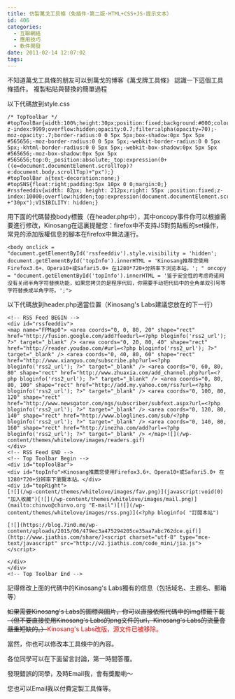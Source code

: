 ```yaml
---
title: 仿製萬戈工具條（免插件·第二版·HTML+CSS+JS·提示文本）
id: 406
categories:
  - 互聯網絡
  - 應用技巧
  - 軟件開發
date: 2011-02-14 12:07:02
tags:
---
```


不知道萬戈工具條的朋友可以到萬戈的博客《萬戈牌工具條》 認識一下這個工具條插件。
複製粘貼與替換的簡單過程

以下代碼放到style.css

<!--more-->

```
/* TopToolbar */
#topToolBar{width:100%;height:30px;position:fixed;background:#000;color:#FFFF00; z-index:9999;overflow:hidden;opacity:0.7;filter:alpha(opacity=70);-moz-opacity:.7;border-radius:0 0 5px 5px;box-shadow:0px 5px 5px #565656;-moz-border-radius:0 0 5px 5px;-webkit-border-radius:0 0 5px 5px;-khtml-border-radius:0 0 5px 5px;-webkit-box-shadow:0px 5px 5px #565656;-moz-box-shadow:0px 5px 5px #565656;top:0;_position:absolute;_top:expression(0+((e=document.documentElement.scrollTop)?e:document.body.scrollTop)+"px");}
#topToolBar a{text-decoration:none;}
#topSNS{float:right;padding:5px 10px 0 0;margin:0;}
#rssfeeddiv{width: 82px; height: 212px;right: 55px ;position:fixed;z-index:10000;overflow:hidden;top:expression(document.documentElement.scrollTop +"30px");VISIBILITY: hidden;}
```

用下面的代碼替換body標籤（在header.php中），其中oncopy事件你可以根據需要進行修改，Kinosang在這裏提醒您：firefox中不支持JS對剪貼板的set操作，常見的添加版權信息的腳本在firefox中無法運行。

```
<body onclick = "document.getElementById('rssfeeddiv').style.visibility = 'hidden'; document.getElementById('topInfo').innerHTML = 'Kinosang推荐您使用Firefox3.6+、Opera10+或Safari5.0+ 在1280*720+分辨率下浏览本站。'; " oncopy = "document.getElementById('topInfo').innerHTML = '鉴于安全性的考虑奇诺网没有关闭半角字符替换功能，如果您拷贝的是程序代码，你需要手动把代码中的全角单双引号等字符替换成半角字符。';">
```

以下代碼放到header.php適當位置（Kinosang's Labs建議您放在的下一行）

```
<!-- RSS Feed BEGIN -->
<div id="rssfeeddiv">
<map name="FPMap0"> <area coords="0, 0, 80, 20" shape="rect" href="http://fusion.google.com/add?feedurl=<?php bloginfo('rss2_url'); ?>" target="_blank" /> <area coords="0, 20, 80, 40" shape="rect" href="http://reader.youdao.com/#url=<?php bloginfo('rss2_url'); ?>" target="_blank" /> <area coords="0, 40, 80, 60" shape="rect" href="http://www.xianguo.com/subscribe.php?url=<?php bloginfo('rss2_url'); ?>" target="_blank" /> <area coords="0, 60, 80, 80" shape="rect" href="http://www.zhuaxia.com/add_channel.php?url=<?php bloginfo('rss2_url'); ?>" target="_blank" /> <area coords="0, 80, 80, 100" shape="rect" href="http://add.my.yahoo.com/rss?url=<?php bloginfo('rss2_url'); ?>" target="_blank" /> <area coords="0, 100, 80, 120" shape="rect" href="http://www.newsgator.com/ngs/subscriber/subfext.aspx?url=<?php bloginfo('rss2_url'); ?>" target="_blank" /> <area coords="0, 120, 80, 140" shape="rect" href="http://www.bloglines.com/sub/<?php bloginfo('rss2_url'); ?>" target="_blank" /> <area coords="0, 140, 80, 160" shape="rect" href="http://inezha.com/add?url=<?php bloginfo('rss2_url'); ?>" target="_blank" /> </map>![](/wp-content/themes/whitelove/images/readers.gif)
</div>
<!-- RSS Feed END -->
<!-- Top Toolbar Begin -->
<div id="topToolBar">
<div id="topInfo">Kinosang推薦您使用Firefox3.6+、Opera10+或Safari5.0+ 在1280*720+分辨率下瀏覽本站。</div>
<div id="topRight">
[![](/wp-content/themes/whitelove/images/fav.png)](javascript:void(0) "加入收藏")[![](/wp-content/themes/whitelove/images/mail.png)](mailto:chinvo@chinvo.org "E-mail")[![](/wp-content/themes/whitelove/images/rss.png)](<?php bloginfo( "訂閱本站")

[![](https://blog.7in0.me/wp-content/uploads/2015/06/479ec3a475294205ce35aa7abc762dce.gif)](http://www.jiathis.com/share/)<script charset="utf-8" type="mce-text/javascript" src="http://v2.jiathis.com/code_mini/jia.js"></script>

</div>
</div>
<!-- Top Toolbar End -->
```

記得修改上面的代碼中的Kinosang's Labs獨有的信息（包括域名、主題名、郵箱等）

<del>如果需要Kinosang's Labs的圖標與圖片，你可以直接依照代碼中的img標籤下載（但不要直接使用Kinosang's Labs的png文件的url，Kinosang's Labs的流量會嚴重短缺的。）</del><span style="color: #ff0000;">Kinosang's Labs改版，源文件已被移除。</span>

當然，你也可以修改本工具條中的內容。

各位同學可以在下面留言討論，第一時間答覆。

發現錯誤的同學，及時Email我，會有獎勵喲～

您也可以Email我以付費定製工具條等。